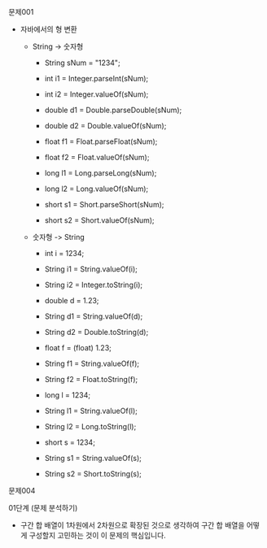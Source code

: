 문제001

- 자바에서의 형 변환
    - String -> 숫자형
        - String sNum = "1234";

        - int i1 = Integer.parseInt(sNum);
        - int i2 = Integer.valueOf(sNum);

        - double d1 = Double.parseDouble(sNum);
        - double d2 = Double.valueOf(sNum);

        - float f1 = Float.parseFloat(sNum);
        - float f2 = Float.valueOf(sNum);

        - long l1 = Long.parseLong(sNum);
        - long l2 = Long.valueOf(sNum);

        - short s1 = Short.parseShort(sNum);
        - short s2 = Short.valueOf(sNum);

    - 숫자형 -> String
        - int i = 1234;
        - String i1 = String.valueOf(i);
        - String i2 = Integer.toString(i);

        - double d = 1.23;
        - String d1 = String.valueOf(d);
        - String d2 = Double.toString(d);

        - float f = (float) 1.23;
        - String f1 = String.valueOf(f);
        - String f2 = Float.toString(f);

        - long l = 1234;
        - String l1 = String.valueOf(l);
        - String l2 = Long.toString(l);

        - short s = 1234;
        - String s1 = String.valueOf(s);
        - String s2 = Short.toString(s);

문제004

01단계 (문제 분석하기)
- 구간 합 배열이 1차원에서 2차원으로 확장된 것으로 생각하여 구간 합 배열을 어떻게 구성할지 고민하는 것이 이 문제의 핵심입니다.  
